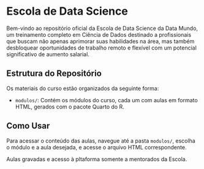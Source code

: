 # Escola de Data Science

Bem-vindo ao repositório oficial da Escola de Data Science da Data Mundo, um treinamento completo em Ciência de Dados destinado a profissionais que buscam não apenas aprimorar suas habilidades na área, mas também desbloquear oportunidades de trabalho remoto e flexível com um potencial significativo de aumento salarial.

## Estrutura do Repositório

Os materiais do curso estão organizados da seguinte forma:
  
  - `modulos/`: Contém os módulos do curso, cada um com aulas em formato HTML, gerados com o pacote Quarto do R.

## Como Usar

Para acessar o conteúdo das aulas, navegue até a pasta `modulos/`, escolha o módulo e a aula desejada, e acesse o arquivo HTML correspondente.

Aulas gravadas e acesso à pltaforma somente a mentorados da Escola.
